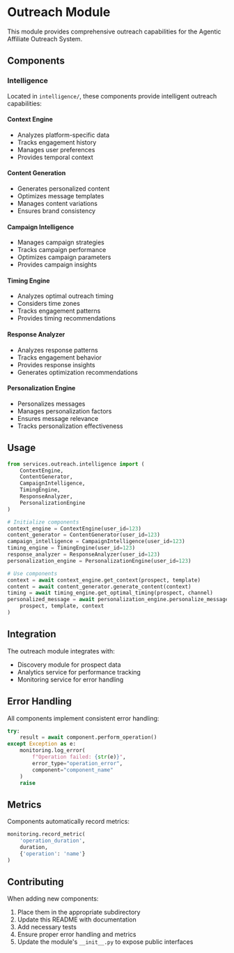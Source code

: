 # Outreach Module

This module provides comprehensive outreach capabilities for the Agentic Affiliate Outreach System.

## Components

### Intelligence
Located in `intelligence/`, these components provide intelligent outreach capabilities:

#### Context Engine
- Analyzes platform-specific data
- Tracks engagement history
- Manages user preferences
- Provides temporal context

#### Content Generation
- Generates personalized content
- Optimizes message templates
- Manages content variations
- Ensures brand consistency

#### Campaign Intelligence
- Manages campaign strategies
- Tracks campaign performance
- Optimizes campaign parameters
- Provides campaign insights

#### Timing Engine
- Analyzes optimal outreach timing
- Considers time zones
- Tracks engagement patterns
- Provides timing recommendations

#### Response Analyzer
- Analyzes response patterns
- Tracks engagement behavior
- Provides response insights
- Generates optimization recommendations

#### Personalization Engine
- Personalizes messages
- Manages personalization factors
- Ensures message relevance
- Tracks personalization effectiveness

## Usage

```python
from services.outreach.intelligence import (
    ContextEngine,
    ContentGenerator,
    CampaignIntelligence,
    TimingEngine,
    ResponseAnalyzer,
    PersonalizationEngine
)

# Initialize components
context_engine = ContextEngine(user_id=123)
content_generator = ContentGenerator(user_id=123)
campaign_intelligence = CampaignIntelligence(user_id=123)
timing_engine = TimingEngine(user_id=123)
response_analyzer = ResponseAnalyzer(user_id=123)
personalization_engine = PersonalizationEngine(user_id=123)

# Use components
context = await context_engine.get_context(prospect, template)
content = await content_generator.generate_content(context)
timing = await timing_engine.get_optimal_timing(prospect, channel)
personalized_message = await personalization_engine.personalize_message(
    prospect, template, context
)
```

## Integration

The outreach module integrates with:
- Discovery module for prospect data
- Analytics service for performance tracking
- Monitoring service for error handling

## Error Handling

All components implement consistent error handling:
```python
try:
    result = await component.perform_operation()
except Exception as e:
    monitoring.log_error(
        f"Operation failed: {str(e)}",
        error_type="operation_error",
        component="component_name"
    )
    raise
```

## Metrics

Components automatically record metrics:
```python
monitoring.record_metric(
    'operation_duration',
    duration,
    {'operation': 'name'}
)
```

## Contributing

When adding new components:
1. Place them in the appropriate subdirectory
2. Update this README with documentation
3. Add necessary tests
4. Ensure proper error handling and metrics
5. Update the module's `__init__.py` to expose public interfaces 